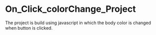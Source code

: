 # On_Click_colorChange_Project
The project is build using javascript in which the body color is changed when button is clicked.

